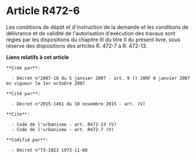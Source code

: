 # Article R472-6

Les conditions de dépôt et d'instruction de la demande et les conditions de délivrance et de validité de l'autorisation
d'exécution des travaux sont régies par les dispositions du chapitre III du titre II du présent livre, sous réserve des
dispositions des articles R. 472-7 à R. 472-13.

**Liens relatifs à cet article**

	**Créé par**:

	  - Décret n°2007-18 du 5 janvier 2007 - art. 9 () JORF 6 janvier 2007 en vigueur le 1er octobre 2007

	**Cité par**:

	  - Décret n°2015-1461 du 10 novembre 2015 - art. (V)

	**Cite**:

	  - Code de l'urbanisme - art. R472-13 (V)
	  - Code de l'urbanisme - art. R472-7 (V)

	**Codifié par**:

	  - Décret n°73-1023 1973-11-08
